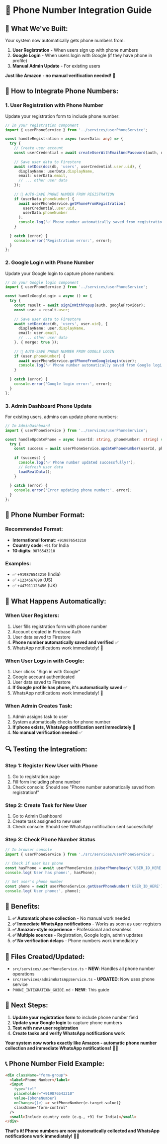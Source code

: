 # 📱 Phone Number Integration Guide

## 🎯 **What We've Built:**

Your system now automatically gets phone numbers from:
1. **User Registration** - When users sign up with phone numbers
2. **Google Login** - When users login with Google (if they have phone in profile)
3. **Manual Admin Update** - For existing users

**Just like Amazon - no manual verification needed!** 🚀

## 🔧 **How to Integrate Phone Numbers:**

### **1. User Registration with Phone Number**

Update your registration form to include phone number:

```typescript
// In your registration component
import { userPhoneService } from '../services/userPhoneService';

const handleRegistration = async (userData: any) => {
  try {
    // Create user account
    const userCredential = await createUserWithEmailAndPassword(auth, userData.email, userData.password);
    
    // Save user data to Firestore
    await setDoc(doc(db, 'users', userCredential.user.uid), {
      displayName: userData.displayName,
      email: userData.email,
      // ... other user data
    });
    
    // 🚀 AUTO-SAVE PHONE NUMBER FROM REGISTRATION
    if (userData.phoneNumber) {
      await userPhoneService.getPhoneFromRegistration(
        userCredential.user.uid, 
        userData.phoneNumber
      );
      console.log('✅ Phone number automatically saved from registration!');
    }
    
  } catch (error) {
    console.error('Registration error:', error);
  }
};
```

### **2. Google Login with Phone Number**

Update your Google login to capture phone numbers:

```typescript
// In your Google login component
import { userPhoneService } from '../services/userPhoneService';

const handleGoogleLogin = async () => {
  try {
    const result = await signInWithPopup(auth, googleProvider);
    const user = result.user;
    
    // Save user data to Firestore
    await setDoc(doc(db, 'users', user.uid), {
      displayName: user.displayName,
      email: user.email,
      // ... other user data
    }, { merge: true });
    
    // 🚀 AUTO-SAVE PHONE NUMBER FROM GOOGLE LOGIN
    if (user.phoneNumber) {
      await userPhoneService.getPhoneFromGoogleLogin(user);
      console.log('✅ Phone number automatically saved from Google login!');
    }
    
  } catch (error) {
    console.error('Google login error:', error);
  }
};
```

### **3. Admin Dashboard Phone Update**

For existing users, admins can update phone numbers:

```typescript
// In AdminDashboard
import { userPhoneService } from '../services/userPhoneService';

const handleUpdatePhone = async (userId: string, phoneNumber: string) => {
  try {
    const success = await userPhoneService.updatePhoneNumber(userId, phoneNumber, 'admin');
    
    if (success) {
      console.log('✅ Phone number updated successfully!');
      // Refresh user data
      loadRealData();
    }
    
  } catch (error) {
    console.error('Error updating phone number:', error);
  }
};
```

## 📱 **Phone Number Format:**

### **Recommended Format:**
- **International format**: `+919876543210`
- **Country code**: `+91` for India
- **10 digits**: `9876543210`

### **Examples:**
- ✅ `+919876543210` (India)
- ✅ `+1234567890` (US)
- ✅ `+447911123456` (UK)

## 🚀 **What Happens Automatically:**

### **When User Registers:**
1. User fills registration form with phone number
2. Account created in Firebase Auth
3. User data saved to Firestore
4. **Phone number automatically saved and verified** ✅
5. WhatsApp notifications work immediately! 📱

### **When User Logs in with Google:**
1. User clicks "Sign in with Google"
2. Google account authenticated
3. User data saved to Firestore
4. **If Google profile has phone, it's automatically saved** ✅
5. WhatsApp notifications work immediately! 📱

### **When Admin Creates Task:**
1. Admin assigns task to user
2. System automatically checks for phone number
3. **If phone exists, WhatsApp notification sent immediately** 📱
4. **No manual verification needed** ✅

## 🔍 **Testing the Integration:**

### **Step 1: Register New User with Phone**
1. Go to registration page
2. Fill form including phone number
3. Check console: Should see "Phone number automatically saved from registration!"

### **Step 2: Create Task for New User**
1. Go to Admin Dashboard
2. Create task assigned to new user
3. Check console: Should see WhatsApp notification sent successfully!

### **Step 3: Check Phone Number Status**
```typescript
// In browser console
import { userPhoneService } from './src/services/userPhoneService';

// Check if user has phone
const hasPhone = await userPhoneService.isUserPhoneReady('USER_ID_HERE');
console.log('User has phone:', hasPhone);

// Get user's phone number
const phone = await userPhoneService.getUserPhoneNumber('USER_ID_HERE');
console.log('User phone:', phone);
```

## 🎉 **Benefits:**

1. **✅ Automatic phone collection** - No manual work needed
2. **✅ Immediate WhatsApp notifications** - Works as soon as user registers
3. **✅ Amazon-style experience** - Professional and seamless
4. **✅ Multiple sources** - Registration, Google login, admin updates
5. **✅ No verification delays** - Phone numbers work immediately

## 🔗 **Files Created/Updated:**

- `src/services/userPhoneService.ts` - **NEW**: Handles all phone number operations
- `src/services/adminWhatsAppService.ts` - **UPDATED**: Now uses phone service
- `PHONE_INTEGRATION_GUIDE.md` - **NEW**: This guide

## 🚀 **Next Steps:**

1. **Update your registration form** to include phone number field
2. **Update your Google login** to capture phone numbers
3. **Test with new user registration**
4. **Create tasks and verify WhatsApp notifications work**

**Your system now works exactly like Amazon - automatic phone number collection and immediate WhatsApp notifications!** 🎯✨

## 📞 **Phone Number Field Example:**

```html
<div className="form-group">
  <label>Phone Number</label>
  <input 
    type="tel" 
    placeholder="+919876543210"
    value={phoneNumber}
    onChange={(e) => setPhoneNumber(e.target.value)}
    className="form-control"
  />
  <small>Include country code (e.g., +91 for India)</small>
</div>
```

**That's it! Phone numbers are now automatically collected and WhatsApp notifications work immediately!** 📱🚀


















